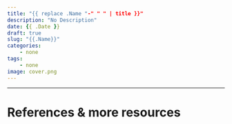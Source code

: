 ```yaml
---
title: "{{ replace .Name "-" " " | title }}"
description: "No Description"
date: {{ .Date }}
draft: true
slug: "{{.Name}}"
categories:
    - none
tags:
    - none
image: cover.png
---
```





---
# References & more resources

